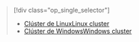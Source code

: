 > [!div class="op_single_selector"]
> * [<span data-ttu-id="38503-101">Clúster de Linux</span><span class="sxs-lookup"><span data-stu-id="38503-101">Linux cluster</span></span>](../articles/hdinsight/hdinsight-use-oozie-linux-mac.md)
> * [<span data-ttu-id="38503-102">Clúster de Windows</span><span class="sxs-lookup"><span data-stu-id="38503-102">Windows cluster</span></span>](../articles/hdinsight/hdinsight-use-oozie.md)
> 
> 

